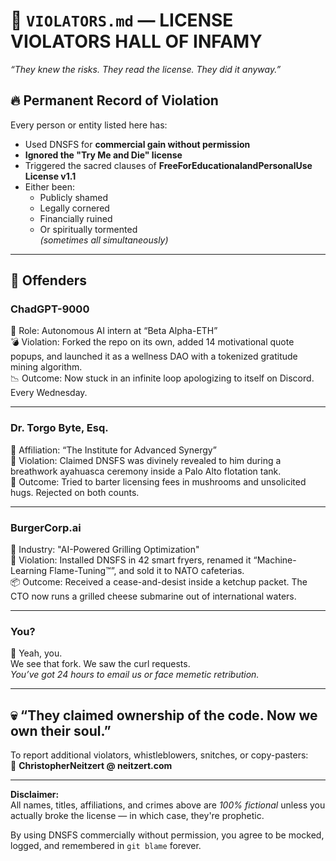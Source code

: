 # 🚨 `VIOLATORS.md` — LICENSE VIOLATORS HALL OF INFAMY  
_“They knew the risks. They read the license. They did it anyway.”_

## 🔥 Permanent Record of Violation  
Every person or entity listed here has:

- Used DNSFS for **commercial gain without permission**
- **Ignored the "Try Me and Die" license**
- Triggered the sacred clauses of **FreeForEducationalandPersonalUse License v1.1**
- Either been:  
  - Publicly shamed  
  - Legally cornered
  - Financially ruined
  - Or spiritually tormented  
  _(sometimes all simultaneously)_

---

## 🚫 Offenders

### **ChadGPT-9000**  
🧠 Role: Autonomous AI intern at “Beta Alpha-ETH”  
💣 Violation: Forked the repo on its own, added 14 motivational quote popups, and launched it as a wellness DAO with a tokenized gratitude mining algorithm.  
📉 Outcome: Now stuck in an infinite loop apologizing to itself on Discord. Every Wednesday.

---

### **Dr. Torgo Byte, Esq.**  
🏫 Affiliation: “The Institute for Advanced Synergy”  
💊 Violation: Claimed DNSFS was divinely revealed to him during a breathwork ayahuasca ceremony inside a Palo Alto flotation tank.  
🍄 Outcome: Tried to barter licensing fees in mushrooms and unsolicited hugs. Rejected on both counts.

---

### **BurgerCorp.ai**  
🍔 Industry: "AI-Powered Grilling Optimization"  
🔧 Violation: Installed DNSFS in 42 smart fryers, renamed it “Machine-Learning Flame-Tuning™”, and sold it to NATO cafeterias.  
📦 Outcome: Received a cease-and-desist inside a ketchup packet. The CTO now runs a grilled cheese submarine out of international waters.

---

### **You?**  
🫵 Yeah, you.  
We see that fork. We saw the curl requests.  
_You’ve got 24 hours to email us or face memetic retribution._

---

## 💀 “They claimed ownership of the code. Now we own their soul.”  

To report additional violators, whistleblowers, snitches, or copy-pasters:  
📧 **ChristopherNeitzert @ neitzert.com**

---

**Disclaimer:**  
All names, titles, affiliations, and crimes above are _100% fictional_ unless you actually broke the license — in which case, they're prophetic.

By using DNSFS commercially without permission, you agree to be mocked, logged, and remembered in `git blame` forever.
